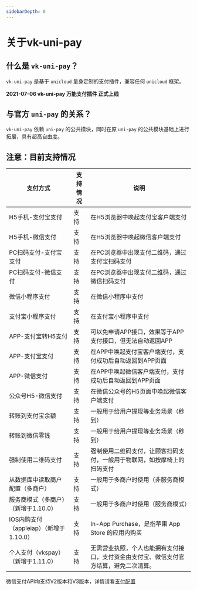 ```yaml
---
sidebarDepth: 0
---
```


# 关于vk-uni-pay

## 什么是 `vk-uni-pay`？

`vk-uni-pay` 是基于 `unicloud` 量身定制的支付插件，兼容任何 `unicloud` 框架。

**2021-07-06 vk-uni-pay 万能支付插件 正式上线**

## 与官方 `uni-pay` 的关系？

`vk-uni-pay` 依赖 `uni-pay` 的公共模块，同时在原 `uni-pay` 的公共模块基础上进行拓展，具有超高自由度。

## 注意：目前支持情况

| 支付方式																| 支持情况| 说明																																		|
|---------------------------------				|--------	|---------																																|
| H5手机-支付宝支付												|  支持		| 在H5浏览器中唤起支付宝客户端支付																				|
| H5手机-微信支付													| 支持		| 在H5浏览器中唤起微信客户端支付																					|
| PC扫码支付-支付宝支付										|  支持		|  在PC浏览器中出现支付二维码，通过支付宝扫码支付													|
| PC扫码支付-微信支付											|  支持		|  在PC浏览器中出现支付二维码，通过微信扫码支付														|
| 微信小程序支付													|  支持		| 在微信小程序中支付																											|
| 支付宝小程序支付												|  支持		|  在支付宝小程序中支付																										|
| APP-支付宝转H5支付											|  支持		| 可以免申请APP接口，效果等于APP支付接口，但无法自动返回APP								|
| APP-支付宝支付													|  支持		| 在APP中唤起支付宝客户端支付，支付成功后自动返回到APP页面								|
| APP-微信支付														|  支持		|  在APP中唤起微信客户端支付，支付成功后自动返回到APP页面									|
| 公众号H5-微信支付												|  支持		| 在微信公众号的H5页面中唤起微信客户端支付																|
| 转账到支付宝余额												|  支持		| 一般用于给用户提现等业务场景（秒到）																		|
| 转账到微信零钱													|  支持		| 一般用于给用户提现等业务场景（秒到）																		|
| 强制使用二维码支付											|  支持		| 强制使用二维码支付，让顾客扫码支付，一般用于物联网，如按摩椅上的扫码支付|
| 从数据库中读取商户配置（多商户）				|  支持		| 一般用于多商户时使用（非服务商模式）																		|
| 服务商模式（多商户）（新增于1.10.0）		|  支持		| 一般用于多商户时使用（服务商模式）																			|
| IOS内购支付（appleiap）（新增于1.10.0）	|  支持		| In-App Purchase，是指苹果 App Store 的应用内购买												|
| 个人支付（vkspay）（新增于1.11.0）	|  支持		| 无需营业执照，个人也能拥有支付接口，支付资金由支付宝、微信支付官方结算，避免二次清算。												|

微信支付API均支持V2版本和V3版本，详情请看[支付配置](https://vkdoc.fsq.pub/vk-uni-pay/config.html)